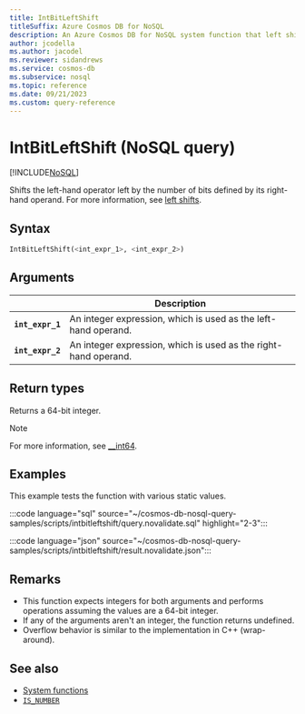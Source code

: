 ```yaml
---
title: IntBitLeftShift
titleSuffix: Azure Cosmos DB for NoSQL
description: An Azure Cosmos DB for NoSQL system function that left shifts one number by a specific number of bits.
author: jcodella
ms.author: jacodel
ms.reviewer: sidandrews
ms.service: cosmos-db
ms.subservice: nosql
ms.topic: reference
ms.date: 09/21/2023
ms.custom: query-reference
---
```


# IntBitLeftShift (NoSQL query)

[!INCLUDE[NoSQL](../../includes/appliesto-nosql.md)]

Shifts the left-hand operator left by the number of bits defined by its right-hand operand. For more information, see [left shifts](/cpp/cpp/left-shift-and-right-shift-operators-input-and-output).

## Syntax

```sql
IntBitLeftShift(<int_expr_1>, <int_expr_2>)
```

## Arguments

| | Description |
| --- | --- |
| **`int_expr_1`** | An integer expression, which is used as the left-hand operand. |
| **`int_expr_2`** | An integer expression, which is used as the right-hand operand. |

## Return types

Returns a 64-bit integer.

> [!NOTE]
> For more information, see [__int64](/cpp/cpp/int8-int16-int32-int64).

## Examples

This example tests the function with various static values.

:::code language="sql" source="~/cosmos-db-nosql-query-samples/scripts/intbitleftshift/query.novalidate.sql" highlight="2-3":::

:::code language="json" source="~/cosmos-db-nosql-query-samples/scripts/intbitleftshift/result.novalidate.json":::

## Remarks

- This function expects integers for both arguments and performs operations assuming the values are a 64-bit integer.
- If any of the arguments aren't an integer, the function returns undefined.
- Overflow behavior is similar to the implementation in C++ (wrap-around).

## See also

- [System functions](system-functions.yml)
- [`IS_NUMBER`](is-number.md)

